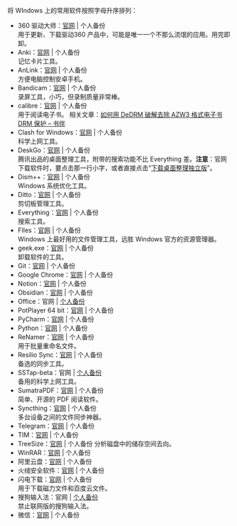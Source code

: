 将 WIndows 上的常用软件按照字母升序排列：
- 360 驱动大师：[官网](https://dm.weishi.360.cn/home.html) | 个人备份 <br>
  用于更新、下载驱动360 产品中，可能是唯一一个不那么流氓的应用。用完即卸。
- Anki：[官网](https://apps.ankiweb.net/) | 个人备份 <br>
  记忆卡片工具。
- AnLink：[官网](https://anl.ink/) | 个人备份 <br>
  方便电脑控制安卓手机。
- Bandicam：[官网](https://www.bandicam.com/) | 个人备份 <br>
  录屏工具，小巧，但录制质量非常棒。
- calibre：[官网](https://calibre-ebook.com/) | 个人备份 <br>
  用于阅读电子书。
  相关文章：[如何用 DeDRM 破解去除 AZW3 格式电子书 DRM 保护 – 书伴](https://bookfere.com/post/6.html)
- Clash for Windows：[官网](https://github.com/Fndroid/clash_for_windows_pkg/releases) | 个人备份 <br>
  科学上网工具。
- DeskGo：[官网](https://guanjia.qq.com/product/zmzl/) | 个人备份 <br>
  腾讯出品的桌面整理工具，附带的搜索功能不比 Everything 差。**注意**：官网下载软件时，要点击那一行小字，或者直接点击“[下载桌面整理独立版](https://webcdn.m.qq.com/spcmgr/download/DeskGo_3_3_1477_127_lite.exe)”。
- Dism++：[官网](https://dism.cf/) | 个人备份 <br>
  Windows 系统优化工具。
- Ditto：[官网](https://ditto-cp.sourceforge.io/) | 个人备份 <br>
  剪切板管理工具。
- Everything：[官网](https://www.voidtools.com/) | 个人备份 <br>
  搜索工具。
- FIles：[官网](https://github.com/files-community/Files) | 个人备份 <br>
  Windows 上最好用的文件管理工具，远胜 Windows 官方的资源管理器。
- geek.exe：[官网](https://geekuninstaller.com/download) | 个人备份 <br>
  卸载软件的工具。
- Git：[官网](https://git-scm.com/) | 个人备份
- Google Chrome：[官网](https://www.google.com/chrome/) | 个人备份
- Notion：[官网](https://www.notion.so/) | 个人备份
- Obsidian：[官网](https://obsidian.md/) | 个人备份
- Office：官网 | [个人备份](https://github.com/OdysseusYuan/LKY_OfficeTools/releases/download/v1.0.2/LKY_OfficeTools_v1.0.2.21103.zip)
- PotPlayer 64 bit：[官网](https://potplayer.daum.net/) | 个人备份
- PyCharm：[官网](https://www.jetbrains.com/pycharm/) | 个人备份
- Python：[官网](https://www.python.org/) | 个人备份
- ReNamer：[官网](http://www.den4b.com/products/renamer) | 个人备份 <br>
  用于批量重命名文件。
- Resilio Sync：[官网](https://www.resilio.com/individuals/) | 个人备份 <br>
  备选的同步工具。
- SSTap-beta：官网 | [个人备份](https://github.com/ciceroxiao/cicero_notes/tree/main/assets/software) <br>
  备用的科学上网工具。
- SumatraPDF：[官网](https://www.sumatrapdfreader.org/free-pdf-reader) | 个人备份 <br>
  简单、开源的 PDF 阅读软件。
- Syncthing：[官网](https://syncthing.net/) | 个人备份 <br>
  多台设备之间的文件同步神器。
- Telegram：[官网](https://telegram.org/) | 个人备份
- TIM：[官网](https://tim.qq.com/) | 个人备份
- TreeSize：[官网](https://www.jam-software.com/treesize_free) | 个人备份
  分析磁盘中的储存空间去向。
- WinRAR：[官网](https://www.win-rar.com/start.html?&L=0) | 个人备份
- 阿里云盘：[官网](https://www.aliyundrive.com/drive) | 个人备份
- 火绒安全软件：[官网](https://www.huorong.cn/) | 个人备份
- 闪电下载：[官网](https://bbs.flashdown365.com/) | 个人备份 <br>
  用于下载磁力文件和百度云文件。
- 搜狗输入法：官网 | [个人备份](https://github.com/ciceroxiao/cicero_notes/tree/main/assets/software) <br>
  禁止联网版的搜狗输入法。
- 微信：[官网](https://weixin.qq.com/) | 个人备份

